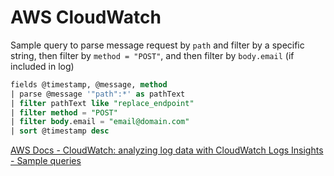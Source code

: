 # AWS CloudWatch

Sample query to parse message request by `path` and filter by a specific string, then filter by `method = "POST"`, and then filter by `body.email` (if included in log)

```sql
fields @timestamp, @message, method
| parse @message '"path":*' as pathText
| filter pathText like "replace_endpoint"
| filter method = "POST"
| filter body.email = "email@domain.com"
| sort @timestamp desc
```


[AWS Docs - CloudWatch: analyzing log data with CloudWatch Logs Insights - Sample queries](https://docs.aws.amazon.com/AmazonCloudWatch/latest/logs/CWL_QuerySyntax-examples.html)
